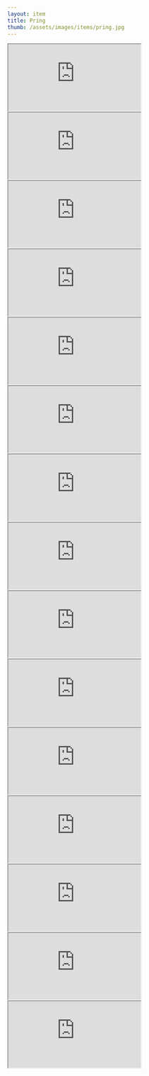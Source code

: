 ```yaml
---
layout: item
title: Pring
thumb: /assets/images/items/pring.jpg
---
```

<iframe onload="" src="http://magic-items.herokuapp.com/item/embed/1"></iframe>
<iframe onload="" src="http://magic-items.herokuapp.com/item/embed/57"></iframe>
<iframe onload="" src="http://magic-items.herokuapp.com/item/embed/77"></iframe>

<iframe onload="" src="http://magic-items.herokuapp.com/item/embed/6"></iframe>
<iframe onload="" src="http://magic-items.herokuapp.com/item/embed/10"></iframe>
<iframe onload="" src="http://magic-items.herokuapp.com/item/embed/25"></iframe>
<iframe onload="" src="http://magic-items.herokuapp.com/item/embed/32"></iframe>
<iframe onload="" src="http://magic-items.herokuapp.com/item/embed/36"></iframe>
<iframe onload="" src="http://magic-items.herokuapp.com/item/embed/37"></iframe>
<iframe onload="" src="http://magic-items.herokuapp.com/item/embed/40"></iframe>
<iframe onload="" src="http://magic-items.herokuapp.com/item/embed/56"></iframe>
<iframe onload="" src="http://magic-items.herokuapp.com/item/embed/85"></iframe>
<iframe onload="" src="http://magic-items.herokuapp.com/item/embed/80"></iframe>
<iframe onload="" src="http://magic-items.herokuapp.com/item/embed/129"></iframe>
<iframe onload="" src="http://magic-items.herokuapp.com/item/embed/128"></iframe>
